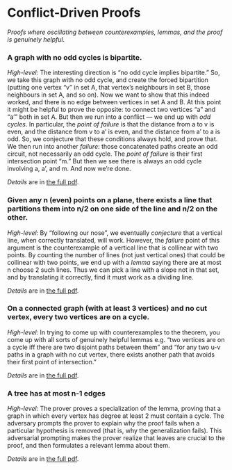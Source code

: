 # Conflict-Driven Proofs

_Proofs where oscillating between counterexamples, lemmas, and the proof is genuinely helpful._

### A graph with no odd cycles is bipartite.

*High-level:* The interesting direction is “no odd cycle implies bipartite.”  So, we take this graph with no odd cycle, and create the forced bipartition (putting one vertex “v” in set A, that vertex’s neighbours in set B, those neighbours in set A, and so on).  Now we want to show that this indeed worked, and there is no edge between vertices in set A and B.  At this point it might be helpful to prove the opposite: to connect two vertices “a” and “a’” both in set A.  But then we run into a conflict — we end up with *odd cycles*.  In particular, the *point of failure* is that the distance from a to v is even, and the distance from v
 to a’ is even, and the distance from a’ to a is odd.  So, we conjecture that these conditions always hold, and prove that.  We then run into another *failure*: those concatenated paths create an odd circuit, not necessarily an odd cycle.  The *point of failure* is their first intersection point “m.”  But then we see there is always an odd cycle involving a, a’, and m.  And now we’re done.

*Details* are in [the full pdf][1].


### Given any n (even) points on a plane, there exists a line that partitions them into n/2 on one side of the line and n/2 on the other.

*High-level:* By “following our nose”, we eventually *conjecture* that a vertical line, when correctly translated, will work.  However, the *failure* point of this argument is the counterexample of a vertical line that is collinear with two points.  By counting the number of lines (not just vertical ones) that could be collinear with two points, we end up with a *lemma* saying there are at most n choose 2 such lines.  Thus we can pick a line with a slope not in that set, and by translating it correctly, find it must work as a dividing line.

*Details* are in [the full pdf][2].


### On a connected graph (with at least 3 vertices) and no cut vertex, every two vertices are on a cycle.

*High-level:* In trying to come up with counterexamples to the theorem, you come up with all sorts of genuinely helpful lemmas e.g. “two vertices are on a cycle iff there are two disjoint paths between them” and “for any two u-v paths in a graph with no cut vertex, there exists another path that avoids their first point of intersection.”

*Details* are in [the full pdf][3].


### A tree has at most n-1 edges

*High-level:* The prover proves a specialization of the lemma, proving that a graph in which every vertex has degree at least 2 must contain a cycle. The adversary prompts the prover to explain why the proof fails when a particular hypothesis is removed (that is, why the generalization fails).  This adversarial prompting makes the prover realize that leaves are crucial to the proof, and then formulates a relevant lemma about them.

*Details* are in [the full pdf][4].

[1]:	no-odd-cycle-bipartite.pdf
[2]:	bipartition-points-on-plane.pdf
[3]:	no-cut-vertex-every-two-on-cycle.pdf
[4]:	tree-implies-n-1.pdf